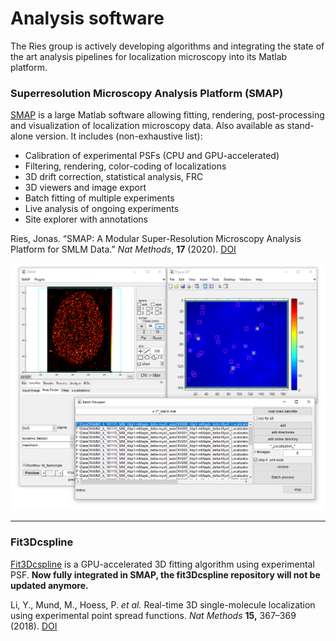 # Analysis software

The Ries group is actively developing algorithms and integrating the state of the art analysis pipelines for localization microscopy into its Matlab platform.

### Superresolution Microscopy Analysis Platform (SMAP)

[SMAP](https://github.com/jries/SMAP) is a large Matlab software allowing fitting, rendering, post-processing and visualization of localization microscopy data. Also available as stand-alone version. It includes (non-exhaustive list):

- Calibration of experimental PSFs (CPU and GPU-accelerated)
- Filtering, rendering, color-coding of localizations
- 3D drift correction, statistical analysis, FRC
- 3D viewers and image export
- Batch fitting of multiple experiments
- Live analysis of ongoing experiments
- Site explorer with annotations

Ries, Jonas. “SMAP: A Modular Super-Resolution Microscopy Analysis Platform for SMLM Data.” *Nat Methods*, **17** (2020). [DOI](https://doi.org/10.1038/s41592-020-0938-1)

![smap-online](smap-online.png)

------



### Fit3Dcspline

[Fit3Dcspline](https://github.com/jries/fit3Dcspline) is a GPU-accelerated 3D fitting algorithm using experimental PSF. **Now fully integrated in SMAP, the fit3Dcspline repository will not be updated anymore.**

Li, Y., Mund, M., Hoess, P. *et al.* Real-time 3D single-molecule localization using experimental point spread functions. *Nat Methods* **15,** 367–369 (2018). [DOI](https://doi.org/10.1038/nmeth.4661)





